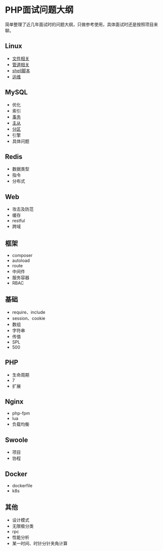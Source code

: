 # PHP面试问题大纲

简单整理了近几年面试时的问题大纲，只做参考使用，具体面试时还是按照项目来聊。

## Linux
- [文件相关](./linux/file.md)
- [管道相关](./linux/grep.md)
- [shell脚本](./linux/shell.md)
- [运维](./linux/devops.md)

## MySQL
- 优化
- 索引
- [事务](./mysql/transaction.md)
- [主从](./mysql/replication.md)
- [分区](./mysql/partition.md)
- 引擎
- 具体问题

## Redis
- 数据类型
- 指令
- 分布式

## Web
- 攻击及防范
- 缓存
- restful
- 跨域

## 框架
- composer
- autoload
- route
- 中间件
- 服务容器
- RBAC

## 基础
- require、include
- session、cookie
- 数组
- 字符串
- 传值
- SPL
- 500

## PHP
- 生命周期
- 7
- 扩展

## Nginx
- php-fpm
- lua
- 负载均衡

## Swoole
- 项目
- 协程

## Docker
- dockerfile
- k8s

## 其他
- 设计模式
- 无限极分类
- rpc
- 性能分析
- 某一时间、时针分针夹角计算